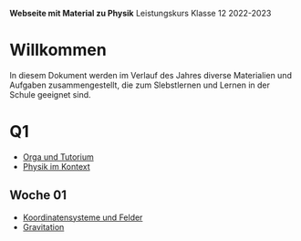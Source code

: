 **Webseite mit Material zu Physik**
	Leistungskurs Klasse 12 2022-2023

# Willkommen

In diesem Dokument werden im Verlauf des Jahres diverse Materialien und Aufgaben zusammengestellt, die zum Slebstlernen und Lernen in der Schule geeignet sind.

# Q1

* [Orga und Tutorium](orga.md)
* [Physik im Kontext](mausefalle.md)

## Woche 01

* [Koordinatensysteme und Felder](01_Koordinatensysteme_Felder.md)
* [Gravitation](02_Gravitation_Newton.slides.md)
